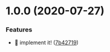# 1.0.0 (2020-07-27)


### Features

* 🎸 implement it! ([7b42719](https://github.com/suin/google-cloud-functions-japannetbank-email-parser/commit/7b427195af0e6e29dd8210e876d05917e2b68370))
